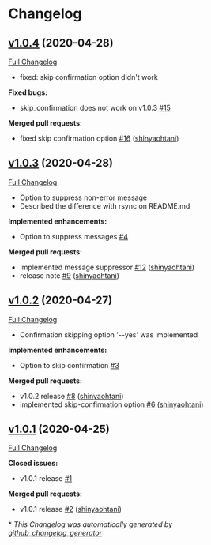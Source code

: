 # Changelog

## [v1.0.4](https://github.com/shinyaohtani/master_delivery/tree/v1.0.4) (2020-04-28)

[Full Changelog](https://github.com/shinyaohtani/master_delivery/compare/v1.0.3...v1.0.4)

- fixed: skip confirmation option didn't work

**Fixed bugs:**

- skip\_confirmation does not work on v1.0.3 [\#15](https://github.com/shinyaohtani/master_delivery/issues/15)

**Merged pull requests:**

- fixed skip confirmation option [\#16](https://github.com/shinyaohtani/master_delivery/pull/16) ([shinyaohtani](https://github.com/shinyaohtani))

## [v1.0.3](https://github.com/shinyaohtani/master_delivery/tree/v1.0.3) (2020-04-28)

[Full Changelog](https://github.com/shinyaohtani/master_delivery/compare/v1.0.2...v1.0.3)

- Option to suppress non-error message
- Described the difference with rsync on README.md

**Implemented enhancements:**

- Option to suppress messages [\#4](https://github.com/shinyaohtani/master_delivery/issues/4)

**Merged pull requests:**

- Implemented message suppressor  [\#12](https://github.com/shinyaohtani/master_delivery/pull/12) ([shinyaohtani](https://github.com/shinyaohtani))
- release note [\#9](https://github.com/shinyaohtani/master_delivery/pull/9) ([shinyaohtani](https://github.com/shinyaohtani))

## [v1.0.2](https://github.com/shinyaohtani/master_delivery/tree/v1.0.2) (2020-04-27)

[Full Changelog](https://github.com/shinyaohtani/master_delivery/compare/v1.0.1...v1.0.2)

- Confirmation skipping option '--yes' was implemented

**Implemented enhancements:**

- Option to skip confirmation [\#3](https://github.com/shinyaohtani/master_delivery/issues/3)

**Merged pull requests:**

- v1.0.2 release [\#8](https://github.com/shinyaohtani/master_delivery/pull/8) ([shinyaohtani](https://github.com/shinyaohtani))
- implemented skip-confirmation option [\#6](https://github.com/shinyaohtani/master_delivery/pull/6) ([shinyaohtani](https://github.com/shinyaohtani))

## [v1.0.1](https://github.com/shinyaohtani/master_delivery/tree/v1.0.1) (2020-04-25)

[Full Changelog](https://github.com/shinyaohtani/master_delivery/compare/4b0351ffd3cc1c8ddfeb76d39e2bddd0b8baa5a8...v1.0.1)

**Closed issues:**

- v1.0.1 release [\#1](https://github.com/shinyaohtani/master_delivery/issues/1)

**Merged pull requests:**

- v1.0.1 release [\#2](https://github.com/shinyaohtani/master_delivery/pull/2) ([shinyaohtani](https://github.com/shinyaohtani))



\* *This Changelog was automatically generated by [github_changelog_generator](https://github.com/github-changelog-generator/github-changelog-generator)*
